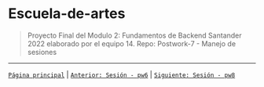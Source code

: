 # Escuela-de-artes

>Proyecto Final del Modulo 2: Fundamentos de Backend Santander 2022 elaborado por el equipo 14.
Repo: Postwork-7 - Manejo de sesiones


-------
[`Página principal`](../../../Readme.md) | [`Anterior: Sesión - pw6`](../pw6/README.md) | [`Siguiente: Sesión - pw8`](../pw8/README.md)
